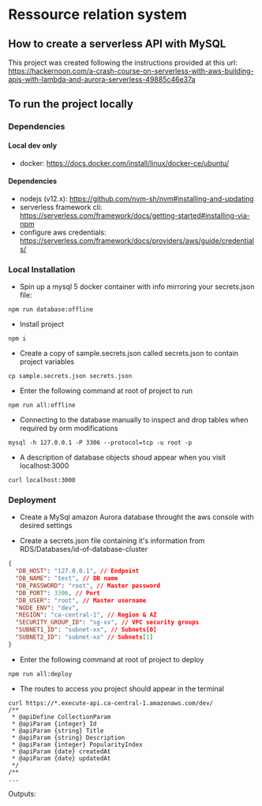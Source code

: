 # Ressource relation system

## How to create a serverless API with MySQL

This project was created following the instructions provided at this url: https://hackernoon.com/a-crash-course-on-serverless-with-aws-building-apis-with-lambda-and-aurora-serverless-49885c46e37a

## To run the project locally

### Dependencies

#### Local dev only

- docker: https://docs.docker.com/install/linux/docker-ce/ubuntu/

#### Dependencies

- nodejs (v12.x): https://github.com/nvm-sh/nvm#installing-and-updating
- serverless framework cli: https://serverless.com/framework/docs/getting-started#installing-via-npm
- configure aws credentials: https://serverless.com/framework/docs/providers/aws/guide/credentials/

### Local Installation

- Spin up a mysql 5 docker container with info mirroring your secrets.json file:

```
npm run database:offline
```

- Install project

```
npm i
```

- Create a copy of sample.secrets.json called secrets.json to contain project variables

```
cp sample.secrets.json secrets.json
```

- Enter the following command at root of project to run

```
npm run all:offline
```

- Connecting to the database manually to inspect and drop tables when required by orm modifications

```
mysql -h 127.0.0.1 -P 3306 --protocol=tcp -u root -p
```

- A description of database objects shoud appear when you visit localhost:3000

```
curl localhost:3000
```

### Deployment

- Create a MySql amazon Aurora database throught the aws console with desired settings

- Create a secrets.json file containing it's information from RDS/Databases/id-of-database-cluster

```JSON
{
  "DB_HOST": "127.0.0.1", // Endpoint
  "DB_NAME": "test", // DB name
  "DB_PASSWORD": "root", // Master password
  "DB_PORT": 3306, // Port
  "DB_USER": "root", // Master username
  "NODE_ENV": "dev",
  "REGION": "ca-central-1", // Region & AZ
  "SECURITY_GROUP_ID": "sg-xx", // VPC security groups
  "SUBNET1_ID": "subnet-xx", // Subnets[0]
  "SUBNET2_ID": "subnet-xx" // Subnets[1]
}
```

- Enter the following command at root of project to deploy

```
npm run all:deploy
```

- The routes to access you project should appear in the terminal

```
curl https://*.execute-api.ca-central-1.amazonaws.com/dev/
/**
 * @apiDefine CollectionParam
 * @apiParam {integer} Id
 * @apiParam {string} Title
 * @apiParam {string} Description
 * @apiParam {integer} PopularityIndex
 * @apiParam {date} createdAt
 * @apiParam {date} updatedAt
 */
/**
...
```

Outputs:
